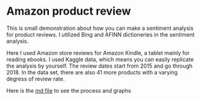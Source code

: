 # Amazon product review

This is small demonstration about how you can make a sentiment analysis for product reviews. I utilized Bing and AFINN dictioneries in the sentiment analysis. 

Here I used Amazon store reviews for Amazon Kindle, a tablet mainly for reading ebooks. I used Kaggle data, which means you can easily replicate the analysis by yourself. The review dates start from 2015 and go through 2018. In the data set, there are also 41 more products with a varying degress of review rate. 

Here is the [md file](https://github.com/ali-unlu/Amazon-product-review/blob/main/amazon.md) to see the process and graphs
